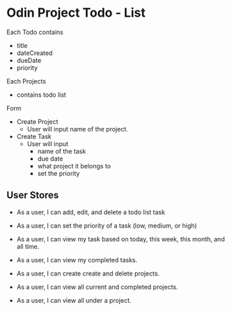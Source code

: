 # Odin Project Todo - List

Each Todo contains

- title
- dateCreated
- dueDate
- priority

Each Projects

- contains todo list

Form

- Create Project
  - User will input name of the project.
- Create Task
  - User will input
    - name of the task
    - due date
    - what project it belongs to
    - set the priority

## User Stores

- As a user, I can add, edit, and delete a todo list task
- As a user, I can set the priority of a task (low, medium, or high)
- As a user, I can view my task based on today, this week, this month, and all time.
- As a user, I can view my completed tasks.

- As a user, I can create create and delete projects.
- As a user, I can view all current and completed projects.
- As a user, I can view all under a project.
